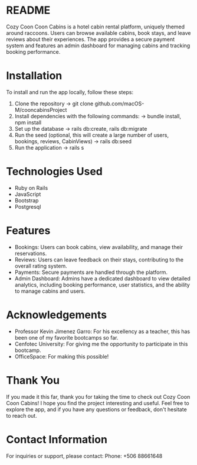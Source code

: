 # README

Cozy Coon Coon Cabins is a hotel cabin rental platform, uniquely themed around raccoons. Users can browse available cabins, book stays, and leave reviews about their experiences. The app provides a secure payment system and features an admin dashboard for managing cabins and tracking booking performance.


# Installation
To install and run the app locally, follow these steps:
1. Clone the repository
   -> git clone github.com/macOS-M/cooncabinsProject
2. Install dependencies with the following commands:
   -> bundle install,
   npm install
3. Set up the database
   -> rails db:create,
   rails db:migrate
4. Run the seed (optional, this will create a large number of users, bookings, reviews, CabinViews)
   -> rails db:seed
5. Run the application
  -> rails s
# Technologies Used
* Ruby on Rails
* JavaScript
* Bootstrap
* Postgresql
# Features
* Bookings: Users can book cabins, view availability, and manage their reservations.
* Reviews: Users can leave feedback on their stays, contributing to the overall rating system.
* Payments: Secure payments are handled through the platform.
* Admin Dashboard: Admins have a dedicated dashboard to view detailed analytics, including booking performance, user statistics, and the ability to manage cabins and users.

# Acknowledgements
* Professor Kevin Jimenez Garro: For his excellency as a teacher, this has been one of my favorite bootcamps so far.
* Cenfotec University: For giving me the opportunity to participate in this bootcamp.
* OfficeSpace: For making this possible!
# Thank You
If you made it this far, thank you for taking the time to check out Cozy Coon Coon Cabins! I hope you find the project interesting and useful. Feel free to explore the app, and if you have any questions or feedback, don't hesitate to reach out.
# Contact Information
For inquiries or support, please contact:
Phone: +506 88661648
